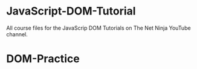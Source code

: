 # JavaScript-DOM-Tutorial
All course files for the JavaScrip DOM Tutorials on The Net Ninja YouTube channel.
# DOM-Practice

